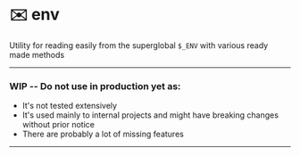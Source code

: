 # ✉️ env

Utility for reading easily from the superglobal `$_ENV` with various ready made methods

---

### WIP -- Do not use in production yet as: ###

* It's not tested extensively
* It's used mainly to internal projects and might have breaking changes without prior notice
* There are probably a lot of missing features

---
